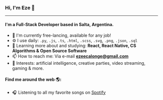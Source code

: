 ### Hi, I'm Eze 👋
---

#### I'm a Full-Stack Developer based in Salta, Argentina.

- 🏢 I'm currently free-lancing, available for any job!
- ⚙️ I use daily: `.py`, `.js`, `.ts`, `.html`, `.scss`, `.svg`, `.png`, `.json`, `.sql`
- 🌱 Learning more about and studying: **React, React Native, CS Algorithms & Open Source Software**
- 📫 How to reach me: Via e-mail **ezeecalonge@gmail.com**
- 💜 Interests: artificial intelligence, creative parties, video streaming, gaming & more.

#### Find me around the web 🌎:
- 🎧 Listening to all my favorite songs on <a href="https://open.spotify.com/user/ezeecalonge">Spotify</a>
